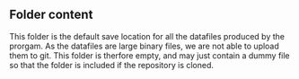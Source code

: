 ## Folder content
This folder is the default save location for all the datafiles produced by the prorgam. As the datafiles are large binary files, we are not able to upload them to git. This folder is therfore empty, and may just contain a dummy file so that the folder is included if the repository is cloned. 
